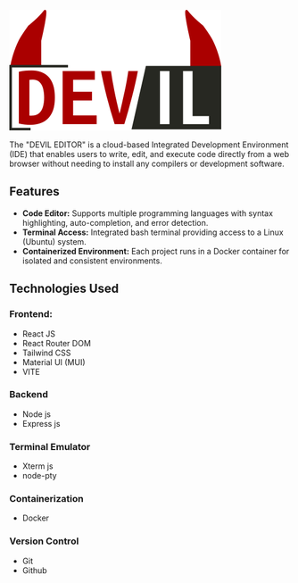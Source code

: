 ![DEVil Editor](./docs/main_logo6.png) <br>

<!-- # DEVil Editor -->

The "DEVIL EDITOR" is a cloud-based Integrated Development Environment (IDE) that enables users to write, edit, and execute code directly from a web browser without needing to install any compilers or development software.

## Features

-   **Code Editor:** Supports multiple programming languages with syntax highlighting, auto-completion, and error detection.
-   **Terminal Access:** Integrated bash terminal providing access to a Linux (Ubuntu) system.
-   **Containerized Environment:** Each project runs in a Docker container for isolated and consistent environments.

## Technologies Used

### Frontend:

-   React JS
-   React Router DOM
-   Tailwind CSS
-   Material UI (MUI)
-   VITE

### Backend

-   Node js
-   Express js

### Terminal Emulator

-   Xterm js
-   node-pty

### Containerization

-   Docker

### Version Control

-   Git
-   Github
